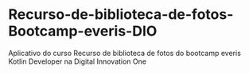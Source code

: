 # Recurso-de-biblioteca-de-fotos-Bootcamp-everis-DIO
Aplicativo do curso Recurso de biblioteca de fotos do bootcamp everis Kotlin Developer na Digital Innovation One
